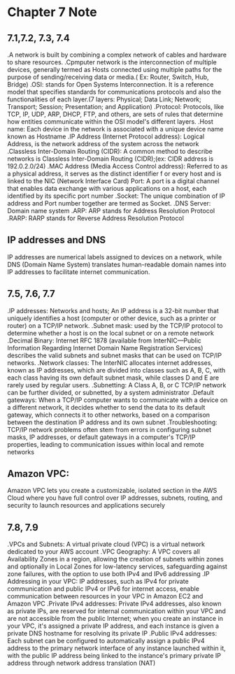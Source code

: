 # Chapter 7 Note
## 7.1,7.2, 7.3, 7.4
  .A network is built by combining a complex network of cables and hardware to share resources. 
  .Cpmputer network is the interconnection of multiple devices, generally termed as Hosts connected using 
  multiple paths for the purpose of sending/receiving data or media.( Ex: Router, Switch, Hub, Bridge)
  .OSI: stands for Open Systems Interconnection. It is a reference model that specifies standards for
  communications protocols and also the functionalities of each layer.(7 layers: Physical; Data Link; Network; Transport;
  Session; Presentation; and Application)
  .Protocol: Protocols, like TCP, IP, UDP, ARP, DHCP, FTP, and others, are sets of rules that determine how entities
  communicate within the OSI model's different layers. 
  .Host name: Each device in the network is associated with a unique device name known as Hostname
  .IP Address (Internet Protocol address): Logical Address, is the network address of the system across the network
  .Classless Inter-Domain Routing (CIDR): A common method to describe networks is Classless Inter-Domain Routing (CIDR);(ex: 
   CIDR address is 192.0.2.0/24)
   .MAC Address (Media Access Control address): Referred to as a physical address, it serves as the distinct identifier f
   or every host and is linked to the NIC (Network Interface Card)
   Port: A port is a digital channel that enables data exchange with various applications on a host, each identified by
   its specific port number
   .Socket: The unique combination of IP address and Port number together are termed as Socket.
   .DNS Server: Domain name system
   .ARP: ARP stands for Address Resolution Protocol
   .RARP: RARP stands for Reverse Address Resolution Protocol
## IP addresses and DNS
   IP addresses are numerical labels assigned to devices on a network, while DNS (Domain Name System) translates human-readable 
   domain names into IP addresses to facilitate internet communication.
## 7.5, 7.6, 7.7
   .IP addresses: Networks and hosts; An IP address is a 32-bit number that uniquely identifies a host (computer or other device,
   such as a printer or router) on a TCP/IP network.
   .Subnet mask: used by the TCP/IP protocol to determine whether a host is on the local subnet or on a remote network
   .Decimal Binary: Internet RFC 1878 (available from InterNIC—Public Information Regarding Internet Domain Name 
   Registration Services) describes the valid subnets and subnet masks that can be used on TCP/IP networks.
   .Network classes: The InterNIC allocates internet addresses, known as IP addresses, which are divided into classes such as A, B, C,
   with each class having its own default subnet mask, while classes D and E are rarely used by regular users.
   .Subnetting: A Class A, B, or C TCP/IP network can be further divided, or subnetted, by a system administrator
   .Default gateways: When a TCP/IP computer wants to communicate with a device on a different network, it decides whether
   to send the data to its default gateway, which connects it to other networks, based on a comparison between the 
   destination IP address and its own subnet
   .Troubleshooting: TCP/IP network problems often stem from errors in configuring subnet masks, IP addresses, or default gateways 
   in a computer's TCP/IP properties, leading to communication issues within local and remote networks
  ## Amazon VPC: 
  Amazon VPC lets you create a customizable, isolated section in the AWS Cloud where you have full control over IP addresses, 
  subnets, routing, and security to launch resources and applications securely
## 7.8, 7.9
  .VPCs and Subnets: A virtual private cloud (VPC) is a virtual network dedicated to your AWS account
  .VPC Geography: A VPC covers all Availability Zones in a region, allowing the creation of subnets within zones
  and optionally in Local Zones for low-latency services, safeguarding against zone failures, with the option to 
  use both IPv4 and IPv6 addressing
  .IP Addressing in your VPC: IP addresses, such as IPv4 for private communication and public IPv4 or IPv6 for 
  internet access, enable communication between resources in your VPC in Amazon EC2 and Amazon VPC
  .Private IPv4 addresses: Private IPv4 addresses, also known as private IPs, are reserved for internal communication within
  your VPC and are not accessible from the public Internet; when you create an instance in your VPC, it's assigned a private
  IP address, and each instance is given a private DNS hostname for resolving its private IP
  .Public IPv4 addresses: Each subnet can be configured to automatically assign a public IPv4 address to the primary network
  interface of any instance launched within it, with the public IP address being linked to the instance's primary private 
  IP address through network address translation (NAT)
  
  
  
